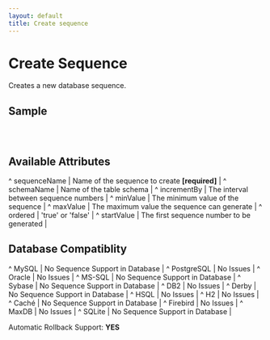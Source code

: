 ```yaml
---
layout: default
title: Create sequence
---
```


# Create Sequence #

Creates a new database sequence.

## Sample ##

<code xml>
<createSequence sequenceName="seq_employee_id"/>
</code>



## Available Attributes ##

^ sequenceName  | Name of the sequence to create **[required]**  |
^ schemaName  | Name of the table schema  |
^ incrementBy  | The interval between sequence numbers  |
^ minValue  | The minimum value of the sequence  |
^ maxValue  | The maximum value the sequence can generate  |
^ ordered  | 'true' or 'false' |
^ startValue  | The first sequence number to be generated  |


## Database Compatiblity #

^ MySQL  | No Sequence Support in Database  | 
^ PostgreSQL  | No Issues  | 
^ Oracle  | No Issues  | 
^ MS-SQL  | No Sequence Support in Database  | 
^ Sybase  | No Sequence Support in Database  | 
^ DB2  | No Issues  | 
^ Derby  | No Sequence Support in Database  | 
^ HSQL  | No Issues  | 
^ H2  | No Issues  | 
^ Caché  | No Sequence Support in Database  | 
^ Firebird  | No Issues  | 
^ MaxDB  | No Issues  | 
^ SQLite  | No Sequence Support in Database  |

Automatic Rollback Support: **YES**